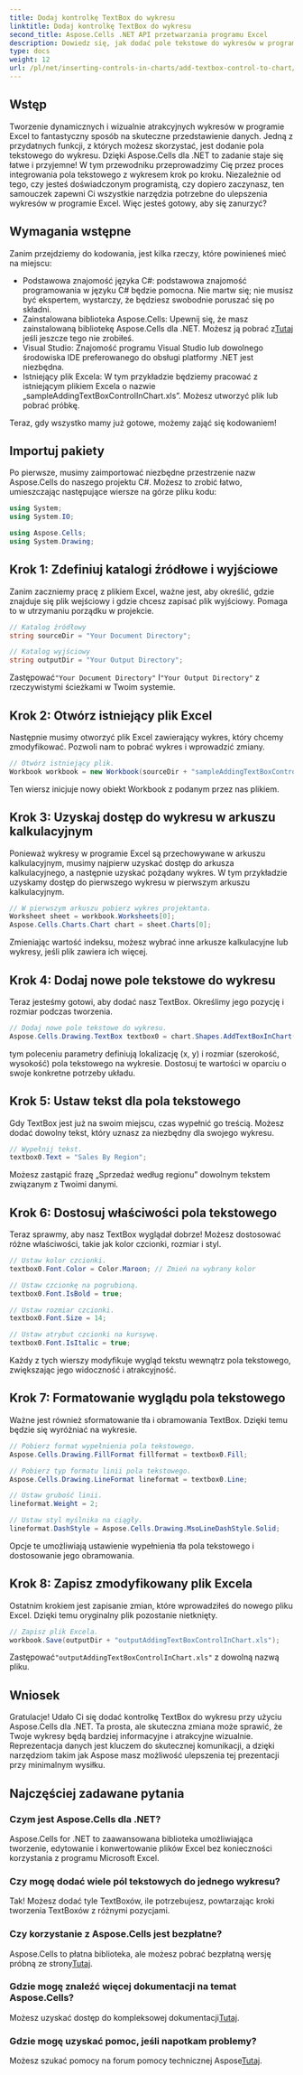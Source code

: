```yaml
---
title: Dodaj kontrolkę TextBox do wykresu
linktitle: Dodaj kontrolkę TextBox do wykresu
second_title: Aspose.Cells .NET API przetwarzania programu Excel
description: Dowiedz się, jak dodać pole tekstowe do wykresów w programie Excel za pomocą Aspose.Cells dla platformy .NET. Ulepsz wizualizację danych bez wysiłku.
type: docs
weight: 12
url: /pl/net/inserting-controls-in-charts/add-textbox-control-to-chart/
---
```

## Wstęp

Tworzenie dynamicznych i wizualnie atrakcyjnych wykresów w programie Excel to fantastyczny sposób na skuteczne przedstawienie danych. Jedną z przydatnych funkcji, z których możesz skorzystać, jest dodanie pola tekstowego do wykresu. Dzięki Aspose.Cells dla .NET to zadanie staje się łatwe i przyjemne! W tym przewodniku przeprowadzimy Cię przez proces integrowania pola tekstowego z wykresem krok po kroku. Niezależnie od tego, czy jesteś doświadczonym programistą, czy dopiero zaczynasz, ten samouczek zapewni Ci wszystkie narzędzia potrzebne do ulepszenia wykresów w programie Excel. Więc jesteś gotowy, aby się zanurzyć?

## Wymagania wstępne

Zanim przejdziemy do kodowania, jest kilka rzeczy, które powinieneś mieć na miejscu:

- Podstawowa znajomość języka C#: podstawowa znajomość programowania w języku C# będzie pomocna. Nie martw się; nie musisz być ekspertem, wystarczy, że będziesz swobodnie poruszać się po składni.
-  Zainstalowana biblioteka Aspose.Cells: Upewnij się, że masz zainstalowaną bibliotekę Aspose.Cells dla .NET. Możesz ją pobrać z[Tutaj](https://releases.aspose.com/cells/net/) jeśli jeszcze tego nie zrobiłeś.
- Visual Studio: Znajomość programu Visual Studio lub dowolnego środowiska IDE preferowanego do obsługi platformy .NET jest niezbędna.
- Istniejący plik Excela: W tym przykładzie będziemy pracować z istniejącym plikiem Excela o nazwie „sampleAddingTextBoxControlInChart.xls”. Możesz utworzyć plik lub pobrać próbkę.

Teraz, gdy wszystko mamy już gotowe, możemy zająć się kodowaniem!

## Importuj pakiety

Po pierwsze, musimy zaimportować niezbędne przestrzenie nazw Aspose.Cells do naszego projektu C#. Możesz to zrobić łatwo, umieszczając następujące wiersze na górze pliku kodu:

```csharp
using System;
using System.IO;

using Aspose.Cells;
using System.Drawing;
```

## Krok 1: Zdefiniuj katalogi źródłowe i wyjściowe

Zanim zaczniemy pracę z plikiem Excel, ważne jest, aby określić, gdzie znajduje się plik wejściowy i gdzie chcesz zapisać plik wyjściowy. Pomaga to w utrzymaniu porządku w projekcie.

```csharp
// Katalog źródłowy
string sourceDir = "Your Document Directory";

// Katalog wyjściowy
string outputDir = "Your Output Directory";
```
 Zastępować`"Your Document Directory"` I`"Your Output Directory"` z rzeczywistymi ścieżkami w Twoim systemie.

## Krok 2: Otwórz istniejący plik Excel

Następnie musimy otworzyć plik Excel zawierający wykres, który chcemy zmodyfikować. Pozwoli nam to pobrać wykres i wprowadzić zmiany.

```csharp
// Otwórz istniejący plik.
Workbook workbook = new Workbook(sourceDir + "sampleAddingTextBoxControlInChart.xls");
```
Ten wiersz inicjuje nowy obiekt Workbook z podanym przez nas plikiem.

## Krok 3: Uzyskaj dostęp do wykresu w arkuszu kalkulacyjnym

Ponieważ wykresy w programie Excel są przechowywane w arkuszu kalkulacyjnym, musimy najpierw uzyskać dostęp do arkusza kalkulacyjnego, a następnie uzyskać pożądany wykres. W tym przykładzie uzyskamy dostęp do pierwszego wykresu w pierwszym arkuszu kalkulacyjnym.

```csharp
// W pierwszym arkuszu pobierz wykres projektanta.
Worksheet sheet = workbook.Worksheets[0];
Aspose.Cells.Charts.Chart chart = sheet.Charts[0];
```
Zmieniając wartość indeksu, możesz wybrać inne arkusze kalkulacyjne lub wykresy, jeśli plik zawiera ich więcej.

## Krok 4: Dodaj nowe pole tekstowe do wykresu

Teraz jesteśmy gotowi, aby dodać nasz TextBox. Określimy jego pozycję i rozmiar podczas tworzenia.

```csharp
// Dodaj nowe pole tekstowe do wykresu.
Aspose.Cells.Drawing.TextBox textbox0 = chart.Shapes.AddTextBoxInChart(400, 1100, 350, 2550);
```
tym poleceniu parametry definiują lokalizację (x, y) i rozmiar (szerokość, wysokość) pola tekstowego na wykresie. Dostosuj te wartości w oparciu o swoje konkretne potrzeby układu.

## Krok 5: Ustaw tekst dla pola tekstowego

Gdy TextBox jest już na swoim miejscu, czas wypełnić go treścią. Możesz dodać dowolny tekst, który uznasz za niezbędny dla swojego wykresu.

```csharp
// Wypełnij tekst.
textbox0.Text = "Sales By Region";
```
Możesz zastąpić frazę „Sprzedaż według regionu” dowolnym tekstem związanym z Twoimi danymi.

## Krok 6: Dostosuj właściwości pola tekstowego

Teraz sprawmy, aby nasz TextBox wyglądał dobrze! Możesz dostosować różne właściwości, takie jak kolor czcionki, rozmiar i styl.

```csharp
// Ustaw kolor czcionki.
textbox0.Font.Color = Color.Maroon; // Zmień na wybrany kolor

// Ustaw czcionkę na pogrubioną.
textbox0.Font.IsBold = true;

// Ustaw rozmiar czcionki.
textbox0.Font.Size = 14;

// Ustaw atrybut czcionki na kursywę.
textbox0.Font.IsItalic = true;
```

Każdy z tych wierszy modyfikuje wygląd tekstu wewnątrz pola tekstowego, zwiększając jego widoczność i atrakcyjność.

## Krok 7: Formatowanie wyglądu pola tekstowego

Ważne jest również sformatowanie tła i obramowania TextBox. Dzięki temu będzie się wyróżniać na wykresie.

```csharp
// Pobierz format wypełnienia pola tekstowego.
Aspose.Cells.Drawing.FillFormat fillformat = textbox0.Fill;

// Pobierz typ formatu linii pola tekstowego.
Aspose.Cells.Drawing.LineFormat lineformat = textbox0.Line;

// Ustaw grubość linii.
lineformat.Weight = 2;

// Ustaw styl myślnika na ciągły.
lineformat.DashStyle = Aspose.Cells.Drawing.MsoLineDashStyle.Solid;
```

Opcje te umożliwiają ustawienie wypełnienia tła pola tekstowego i dostosowanie jego obramowania.

## Krok 8: Zapisz zmodyfikowany plik Excela

Ostatnim krokiem jest zapisanie zmian, które wprowadziłeś do nowego pliku Excel. Dzięki temu oryginalny plik pozostanie nietknięty.

```csharp
// Zapisz plik Excela.
workbook.Save(outputDir + "outputAddingTextBoxControlInChart.xls");
```
 Zastępować`"outputAddingTextBoxControlInChart.xls"` z dowolną nazwą pliku.

## Wniosek

Gratulacje! Udało Ci się dodać kontrolkę TextBox do wykresu przy użyciu Aspose.Cells dla .NET. Ta prosta, ale skuteczna zmiana może sprawić, że Twoje wykresy będą bardziej informacyjne i atrakcyjne wizualnie. Reprezentacja danych jest kluczem do skutecznej komunikacji, a dzięki narzędziom takim jak Aspose masz możliwość ulepszenia tej prezentacji przy minimalnym wysiłku.

## Najczęściej zadawane pytania

### Czym jest Aspose.Cells dla .NET?
Aspose.Cells for .NET to zaawansowana biblioteka umożliwiająca tworzenie, edytowanie i konwertowanie plików Excel bez konieczności korzystania z programu Microsoft Excel.

### Czy mogę dodać wiele pól tekstowych do jednego wykresu?
Tak! Możesz dodać tyle TextBoxów, ile potrzebujesz, powtarzając kroki tworzenia TextBoxów z różnymi pozycjami.

### Czy korzystanie z Aspose.Cells jest bezpłatne?
 Aspose.Cells to płatna biblioteka, ale możesz pobrać bezpłatną wersję próbną ze strony[Tutaj](https://releases.aspose.com/).

### Gdzie mogę znaleźć więcej dokumentacji na temat Aspose.Cells?
 Możesz uzyskać dostęp do kompleksowej dokumentacji[Tutaj](https://reference.aspose.com/cells/net/).

### Gdzie mogę uzyskać pomoc, jeśli napotkam problemy?
 Możesz szukać pomocy na forum pomocy technicznej Aspose[Tutaj](https://forum.aspose.com/c/cells/9).